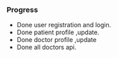 ### Progress
* Done user registration and login.
* Done patient profile ,update.
* Done doctor profile ,update
* Done all doctors api.
